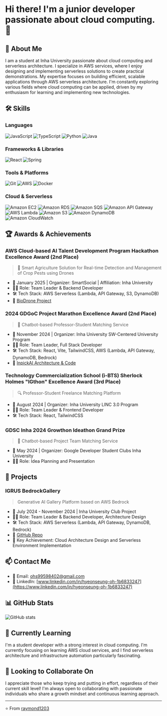 # Hi there! I'm a junior developer passionate about cloud computing. 👋

## 🚀 About Me
I am a student at Inha University passionate about cloud computing and serverless architecture. 
I specialize in AWS services, where I enjoy designing and implementing serverless solutions to create practical demonstrations. 
My expertise focuses on building efficient, scalable applications through AWS serverless architecture. 
I'm constantly exploring various fields where cloud computing can be applied, driven by my enthusiasm for learning and implementing new technologies.

## 🛠️ Skills
### Languages
![JavaScript](https://img.shields.io/badge/-JavaScript-F7DF1E?style=flat-square&logo=javascript&logoColor=black)
![TypeScript](https://img.shields.io/badge/-TypeScript-3178C6?style=flat-square&logo=typescript&logoColor=white)
![Python](https://img.shields.io/badge/-Python-3776AB?style=flat-square&logo=python&logoColor=white)
![Java](https://img.shields.io/badge/-Java-007396?style=flat-square&logo=java&logoColor=white)
<!-- 사용하는 언어에 맞게 수정하세요 -->

### Frameworks & Libraries
![React](https://img.shields.io/badge/-React-61DAFB?style=flat-square&logo=react&logoColor=black)
![Spring](https://img.shields.io/badge/-Spring-6DB33F?style=flat-square&logo=spring&logoColor=white)
<!-- 사용하는 프레임워크/라이브러리에 맞게 수정하세요 -->

### Tools & Platforms
![Git](https://img.shields.io/badge/-Git-F05032?style=flat-square&logo=git&logoColor=white)
![AWS](https://img.shields.io/badge/-AWS-232F3E?style=flat-square&logo=amazon-aws&logoColor=white)
![Docker](https://img.shields.io/badge/-Docker-2496ED?style=flat-square&logo=docker&logoColor=white)

### Cloud & Serverless
![Amazon EC2](https://img.shields.io/badge/-EC2-232F3E?style=flat-square&logo=amazon-ec2&logoColor=white)
![Amazon RDS](https://img.shields.io/badge/-RDS-527FFF?style=flat-square&logo=amazon-rds&logoColor=white)
![Amazon SQS](https://img.shields.io/badge/-SQS-FF4F8B?style=flat-square&logo=amazon-sqs&logoColor=white)
![Amazon API Gateway](https://img.shields.io/badge/-API%20Gateway-FF4F8B?style=flat-square&logo=amazon-api-gateway&logoColor=white)
![AWS Lambda](https://img.shields.io/badge/-AWS%20Lambda-FF9900?style=flat-square&logo=aws-lambda&logoColor=white)
![Amazon S3](https://img.shields.io/badge/-Amazon%20S3-569A31?style=flat-square&logo=amazon-s3&logoColor=white)
![Amazon DynamoDB](https://img.shields.io/badge/-DynamoDB-4053D6?style=flat-square&logo=amazon-dynamodb&logoColor=white)
![Amazon CloudWatch](https://img.shields.io/badge/-CloudWatch-FF4F8B?style=flat-square&logo=amazon-cloudwatch&logoColor=white)
<!-- 사용하는 도구에 맞게 수정하세요 -->

## 🏆 Awards & Achievements

### AWS Cloud-based AI Talent Development Program Hackathon Excellence Award (2nd Place)
> 🌾 Smart Agriculture Solution for Real-time Detection and Management of Crop Pests using Drones
- 📅 January 2025 | Organizer: SmartSocial | Affiliation: Inha University
- 👨‍💻 Role: Team Leader & Backend Developer
- 🛠️ Tech Stack: AWS Serverless (Lambda, API Gateway, S3, DynamoDB)
- 🔗 [BioDrone Project](https://github.com/Jeju-CloudAi-Hackathon)

### 2024 GDGoC Project Marathon Excellence Award (2nd Place)
> 💬 Chatbot-based Professor-Student Matching Service
- 📅 November 2024 | Organizer: Inha University SW-Centered University Program
- 👨‍💻 Role: Team Leader, Full Stack Developer
- 🛠️ Tech Stack: React, Vite, TailwindCSS, AWS (Lambda, API Gateway, DynamoDB, Bedrock)
- 🔗 [InpickAI Architecture & Code](https://github.com/2024-GDGoC-Iron)

### Technology Commercialization School (i-BTS) Sherlock Holmes "IGthon" Excellence Award (3rd Place)
> 🔍 Professor-Student Freelance Matching Platform
- 📅 August 2024 | Organizer: Inha University LINC 3.0 Program
- 👨‍💻 Role: Team Leader & Frontend Developer
- 🛠️ Tech Stack: React, TailwindCSS

### GDSC Inha 2024 Growthon Ideathon Grand Prize
> 👥 Chatbot-based Project Team Matching Service
- 📅 May 2024 | Organizer: Google Developer Student Clubs Inha University
- 👨‍💻 Role: Idea Planning and Presentation

## 🚀 Projects

### IGRUS BedrockGallery
> Generative AI Gallery Platform based on AWS Bedrock
- 📅 July 2024 - November 2024 | Inha University Club Project
- 👨‍💻 Role: Team Leader & Backend Developer, Architecture Design
- 🛠️ Tech Stack: AWS Serverless (Lambda, API Gateway, DynamoDB, Bedrock)
- 🔗 [GitHub Repo](https://github.com/igrus-bedrock-gallery)
- 📝 Key Achievement: Cloud Architecture Design and Serverless Environment Implementation

## 📫 Contact Me
- 📧 Email: [ohs99598402@gmail.com](mailto:ohs99598402@gmail.com)
- 💼 LinkedIn: [www.linkedin.com/in/hyeonseung-oh-1b6833247](https://www.linkedin.com/in/hyeonseung-oh-1b6833247)

## 📊 GitHub Stats
![GitHub stats](https://github-readme-stats.vercel.app/api?username=raymond1203&show_icons=true&theme=radical)

## 🌱 Currently Learning
I'm a student developer with a strong interest in cloud computing. I'm currently focusing on learning AWS cloud services, and I find serverless architecture and infrastructure automation particularly fascinating.

## 👯 Looking to Collaborate On
I appreciate those who keep trying and putting in effort, regardless of their current skill level! I'm always open to collaborating with passionate individuals who share a growth mindset and continuous learning approach.

---

⭐️ From [raymond1203](https://github.com/raymond1203)
